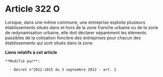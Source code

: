# Article 322 O

Lorsque, dans une même commune, une entreprise exploite plusieurs établissements situés dans et hors de la zone franche
urbaine ou de la zone de redynamisation urbaine, elle doit déclarer séparément les éléments passibles de la cotisation
foncière des entreprises pour chacun des établissements qui sont situés dans la zone.

**Liens relatifs à cet article**

	**Modifié par**:

	  - Décret n°2012-1015 du 3 septembre 2012 - art. 1
